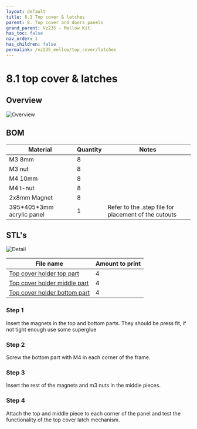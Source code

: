 ```yaml
---
layout: default
title: 8.1 Top cover & latches
parent: 8. Top cover and doors panels
grand_parent: Vz235 - Mellow Kit
has_toc: false
nav_order: 1
has_children: false
permalink: /vz235_mellow/top_cover/latches
---
```


# 8.1 top cover & latches

## Overview

![Overview](../../assets/images/manual/vz235_printed/top_cover/top_cover_overview.png)

## BOM

| Material                    | Quantity | Notes                                                |
| --------------------------- | -------- | ---------------------------------------------------- |
| M3 8mm                      | 8        |                                                      |
| M3 nut                      | 8        |                                                      |
| M4 10mm                     | 8        |                                                      |
| M4 t-nut                    | 8        |                                                      |
| 2x8mm Magnet                | 8        |                                                      |
| 395\*405\*3mm acrylic panel | 1        | Refer to the .step file for placement of the cutouts |

## STL's

![Detail](../../assets/images/manual/vz235_printed/top_cover/top_cover_detail.png)

| File name                        | Amount to print |
| -------------------------------- | --------------- |
| [Top cover holder top part][]    | 4               |
| [Top cover holder middle part][] | 4               |
| [Top cover holder bottom part][] | 4               |

### Step 1

Insert the magnets in the top and bottom parts. They should be press fit, if not tight enough use some superglue

### Step 2

Screw the bottom part with M4 in each corner of the frame.

### Step 3

Insert the rest of the magnets and m3 nuts in the middle pieces.

### Step 4

Attach the top and middle piece to each corner of the panel and test the functionality of the top cover latch mechanism.

[Top cover holder top part]: https://github.com/VzBoT3D/VzBoT-Vz235/blob/main/Assemblies%20%26%20STL/Frame/Frame%20brace.stl
[Top cover holder middle part]: https://github.com/VzBoT3D/VzBoT-Vz235/blob/main/Assemblies%20%26%20STL/Frame/Frame%20brace.stl
[Top cover holder bottom part]: https://github.com/VzBoT3D/VzBoT-Vz235/blob/main/Assemblies%20%26%20STL/Frame/Frame%20brace.stl
